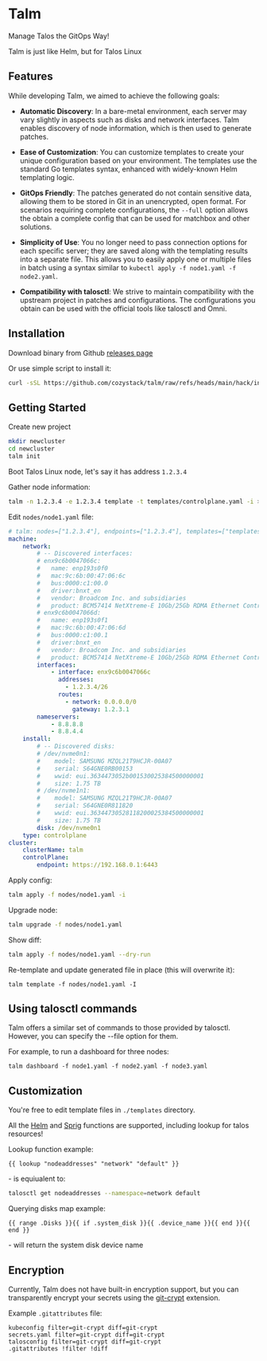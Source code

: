 # Talm

Manage Talos the GitOps Way!

Talm is just like Helm, but for Talos Linux

## Features

While developing Talm, we aimed to achieve the following goals:

- **Automatic Discovery**: In a bare-metal environment, each server may vary
slightly in aspects such as disks and network interfaces.
Talm enables discovery of node information, which is then used to generate patches.

- **Ease of Customization**: You can customize templates to create your unique
configuration based on your environment. The templates use the standard
Go templates syntax, enhanced with widely-known Helm templating logic.

- **GitOps Friendly**: The patches generated do not contain sensitive data,
allowing them to be stored in Git in an unencrypted, open format. For scenarios
requiring complete configurations, the `--full` option allows the obtain
a complete config that can be used for matchbox and other solutions.

- **Simplicity of Use**: You no longer need to pass connection options for each
specific server; they are saved along with the templating results into
a separate file. This allows you to easily apply one or multiple files in batch
using a syntax similar to `kubectl apply -f node1.yaml -f node2.yaml`.

- **Compatibility with talosctl**: We strive to maintain compatibility with the upstream
project in patches and configurations. The configurations you obtain can be used
with the official tools like talosctl and Omni.


## Installation

Download binary from Github [releases page](https://github.com/cozystack/talm/releases/latest)

Or use simple script to install it:
```bash
curl -sSL https://github.com/cozystack/talm/raw/refs/heads/main/hack/install.sh | sh -s
```

## Getting Started

Create new project
```bash
mkdir newcluster
cd newcluster
talm init
```

Boot Talos Linux node, let's say it has address `1.2.3.4`

Gather node information:
```bash
talm -n 1.2.3.4 -e 1.2.3.4 template -t templates/controlplane.yaml -i > nodes/node1.yaml
```

Edit `nodes/node1.yaml` file:
```yaml
# talm: nodes=["1.2.3.4"], endpoints=["1.2.3.4"], templates=["templates/controlplane.yaml"]
machine:
    network:
        # -- Discovered interfaces:
        # enx9c6b0047066c:
        #   name: enp193s0f0
        #   mac:9c:6b:00:47:06:6c
        #   bus:0000:c1:00.0
        #   driver:bnxt_en
        #   vendor: Broadcom Inc. and subsidiaries
        #   product: BCM57414 NetXtreme-E 10Gb/25Gb RDMA Ethernet Controller)
        # enx9c6b0047066d:
        #   name: enp193s0f1
        #   mac:9c:6b:00:47:06:6d
        #   bus:0000:c1:00.1
        #   driver:bnxt_en
        #   vendor: Broadcom Inc. and subsidiaries
        #   product: BCM57414 NetXtreme-E 10Gb/25Gb RDMA Ethernet Controller)
        interfaces:
            - interface: enx9c6b0047066c
              addresses:
                - 1.2.3.4/26
              routes:
                - network: 0.0.0.0/0
                  gateway: 1.2.3.1
        nameservers:
            - 8.8.8.8
            - 8.8.4.4
    install:
        # -- Discovered disks:
        # /dev/nvme0n1:
        #    model: SAMSUNG MZQL21T9HCJR-00A07
        #    serial: S64GNE0RB00153
        #    wwid: eui.3634473052b001530025384500000001
        #    size: 1.75 TB
        # /dev/nvme1n1:
        #    model: SAMSUNG MZQL21T9HCJR-00A07
        #    serial: S64GNE0R811820
        #    wwid: eui.36344730528118200025384500000001
        #    size: 1.75 TB
        disk: /dev/nvme0n1
    type: controlplane
cluster:
    clusterName: talm
    controlPlane:
        endpoint: https://192.168.0.1:6443
```

Apply config:
```bash
talm apply -f nodes/node1.yaml -i
```

Upgrade node:
```bash
talm upgrade -f nodes/node1.yaml
```

Show diff:
```bash
talm apply -f nodes/node1.yaml --dry-run
```

Re-template and update generated file in place (this will overwrite it):
```
talm template -f nodes/node1.yaml -I
```

## Using talosctl commands

Talm offers a similar set of commands to those provided by talosctl.
However, you can specify the --file option for them.

For example, to run a dashboard for three nodes:

```
talm dashboard -f node1.yaml -f node2.yaml -f node3.yaml
```

## Customization

You're free to edit template files in `./templates` directory.

All the [Helm](https://helm.sh/docs/chart_template_guide/functions_and_pipelines/) and [Sprig](https://masterminds.github.io/sprig/) functions are supported, including lookup for talos resources!

Lookup function example:

```helm
{{ lookup "nodeaddresses" "network" "default" }}
```

\- is equiualent to:

```bash
talosctl get nodeaddresses --namespace=network default
```


Querying disks map example:

```helm
{{ range .Disks }}{{ if .system_disk }}{{ .device_name }}{{ end }}{{ end }}
```

\- will return the system disk device name


## Encryption

Currently, Talm does not have built-in encryption support, but you can transparently encrypt your secrets using the [git-crypt](https://github.com/AGWA/git-crypt) extension.

Example `.gitattributes` file:

```
kubeconfig filter=git-crypt diff=git-crypt
secrets.yaml filter=git-crypt diff=git-crypt
talosconfig filter=git-crypt diff=git-crypt
.gitattributes !filter !diff
```
